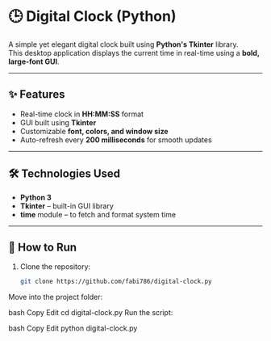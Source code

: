 # 🕒 Digital Clock (Python)

A simple yet elegant digital clock built using **Python's Tkinter** library.  
This desktop application displays the current time in real-time using a **bold, large-font GUI**.

---

## ✨ Features

- Real-time clock in **HH:MM:SS** format  
- GUI built using **Tkinter**  
- Customizable **font, colors, and window size**  
- Auto-refresh every **200 milliseconds** for smooth updates

---

## 🛠 Technologies Used

- **Python 3**
- **Tkinter** – built-in GUI library
- **time** module – to fetch and format system time

---

## 🚀 How to Run

1. Clone the repository:

   ```bash
   git clone https://github.com/fabi786/digital-clock.py
Move into the project folder:

bash
Copy
Edit
cd digital-clock.py
Run the script:

bash
Copy
Edit
python digital-clock.py
